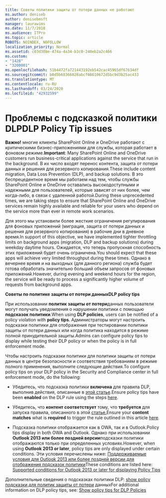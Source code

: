 ```yaml
---
title: Советы политики защиты от потери данных не работают
ms.author: deniseb
author: denisebmsft
manager: laurawims
ms.date: 11/7/2018
ms.audience: ITPro
ms.topic: article
ROBOTS: NOINDEX, NOFOLLOW
localization_priority: Normal
ms.assetid: c03d30be-474a-4a34-b3c0-240eb2a2c466
ms.custom:
- "1428"
- "3200001"
ms.openlocfilehash: 51b4472fa721443192eb542cac45965df67634df
ms.sourcegitcommit: b0d5b68366028abcf08610672d5bc9d3b25ac433
ms.translationtype: MT
ms.contentlocale: ru-RU
ms.lasthandoff: 03/24/2020
ms.locfileid: "42932599"
---
```

# <a name="dlp-policy-tip-issues"></a><span data-ttu-id="f33e5-102">Проблемы с подсказкой политики DLP</span><span class="sxs-lookup"><span data-stu-id="f33e5-102">DLP Policy Tip issues</span></span>

<span data-ttu-id="f33e5-103">**Важно!** многие клиенты SharePoint Online и OneDrive работают с критическими бизнес-приложениями для службы, которая работает в фоновом режиме.</span><span class="sxs-lookup"><span data-stu-id="f33e5-103">**Important**: Many SharePoint Online and OneDrive customers run business-critical applications against the service that run in the background.</span></span> <span data-ttu-id="f33e5-104">В их число входят перенос контента, защита от потери данных и решения для резервного копирования.</span><span class="sxs-lookup"><span data-stu-id="f33e5-104">These include content migration, Data Loss Prevention (DLP), and backup solutions.</span></span> <span data-ttu-id="f33e5-105">В это беспрецедентное время мы работаем над тем, чтобы службы SharePoint Online и OneDrive оставались высокодоступными и надежными для пользователей, которые зависят от них более, чем когда-либо, в связи с удаленной работой.</span><span class="sxs-lookup"><span data-stu-id="f33e5-105">During these unprecedented times, we are taking steps to ensure that SharePoint Online and OneDrive services remain highly available and reliable for your users who depend on the service more than ever in remote work scenarios.</span></span>

<span data-ttu-id="f33e5-106">Для этого мы установили более жесткие ограничения регулирования для фоновых приложений (миграция, защита от потери данных и решения для резервного копирования) в рабочие дни в дневное время.</span><span class="sxs-lookup"><span data-stu-id="f33e5-106">In support of this objective, we have implemented tighter throttling limits on background apps (migration, DLP and backup solutions) during weekday daytime hours.</span></span> <span data-ttu-id="f33e5-107">Ожидается, что теперь пропускная способность этих приложений будет очень ограничена.</span><span class="sxs-lookup"><span data-stu-id="f33e5-107">You should expect that these apps will achieve very limited throughput during these times.</span></span> <span data-ttu-id="f33e5-108">Однако в вечернее время и на выходных (для данного региона) служба будет готова обработать значительно больший объем запросов от фоновых приложений.</span><span class="sxs-lookup"><span data-stu-id="f33e5-108">However, during evening and weekend hours for the region, the service will be ready to process a significantly higher volume of requests from background apps.</span></span>

<span data-ttu-id="f33e5-109">**Советы по политике защиты от потери данных**</span><span class="sxs-lookup"><span data-stu-id="f33e5-109">**DLP policy tips**</span></span>

<span data-ttu-id="f33e5-110">При использовании **политик защиты от потери**данных пользователи могут получать уведомления о нарушении политики с помощью **подсказок политики**.</span><span class="sxs-lookup"><span data-stu-id="f33e5-110">When using **DLP policies**, users can be notified of a policy violation with **policy tips**.</span></span> <span data-ttu-id="f33e5-111">Администраторы могут настроить подсказки политики для отображения при тестировании политики защиты от потери данных или когда политика находится в режиме полной принудительной защиты.</span><span class="sxs-lookup"><span data-stu-id="f33e5-111">Admins can configure policy tips to display while testing their DLP policy or when the policy is in full enforcement mode.</span></span>
  
<span data-ttu-id="f33e5-112">Чтобы настроить подсказки политики для политики защиты от потери данных в центре безопасности и соответствия требованиям в режиме полного применения, выполните следующие действия.</span><span class="sxs-lookup"><span data-stu-id="f33e5-112">To configure policy tips on your DLP policy in the Security and Compliance center in full enforcement mode, do the following:</span></span>
  
- <span data-ttu-id="f33e5-113">Убедитесь, что подсказка политики **включена** для правила DLP, выполнив действия, описанные в [этой статье](https://docs.microsoft.com/office365/securitycompliance/use-notifications-and-policy-tips).</span><span class="sxs-lookup"><span data-stu-id="f33e5-113">Ensure policy tips have been **enabled** on the DLP rule using the steps [here](https://docs.microsoft.com/office365/securitycompliance/use-notifications-and-policy-tips).</span></span>

- <span data-ttu-id="f33e5-114">Убедитесь, что **контент соответствует** тому, что **требуется** для запуска правила, описанного в этой [статье.](https://docs.microsoft.com/office365/securitycompliance/what-the-sensitive-information-types-look-for)</span><span class="sxs-lookup"><span data-stu-id="f33e5-114">Ensure your **content matches** what is **required** to trigger the rule outlined in this article [here](https://docs.microsoft.com/office365/securitycompliance/what-the-sensitive-information-types-look-for).</span></span>

- <span data-ttu-id="f33e5-115">Подсказка политики отображается как в OWA, так и в Outlook.</span><span class="sxs-lookup"><span data-stu-id="f33e5-115">Policy tips display in both OWA and Outlook.</span></span> <span data-ttu-id="f33e5-116">Однако при использовании **Outlook 2013 или более поздней версии**подсказки политики отображаются только при определенных условиях.</span><span class="sxs-lookup"><span data-stu-id="f33e5-116">However, when using **Outlook 2013 or later**, policy tips are only displayed under certain conditions.</span></span> <span data-ttu-id="f33e5-117">Эти условия перечислены ниже: [Поддерживаемые условия для Outlook 2013 или более поздней версии для отображения подсказок политики](https://docs.microsoft.com/office365/securitycompliance/use-notifications-and-policy-tips#outlook-2013-and-later-supports-showing-policy-tips-for-only-some-conditions)</span><span class="sxs-lookup"><span data-stu-id="f33e5-117">These conditions are listed here: [Supported conditions for Outlook 2013 or later for displaying Policy Tips](https://docs.microsoft.com/office365/securitycompliance/use-notifications-and-policy-tips#outlook-2013-and-later-supports-showing-policy-tips-for-only-some-conditions)</span></span>

<span data-ttu-id="f33e5-118">Дополнительные сведения о подсказках политики DLP: [show policy подсказки для политик защиты от потери](https://docs.microsoft.com/office365/securitycompliance/use-notifications-and-policy-tips) данных</span><span class="sxs-lookup"><span data-stu-id="f33e5-118">For additional information on DLP policy tips, see: [Show policy tips for DLP Policies](https://docs.microsoft.com/office365/securitycompliance/use-notifications-and-policy-tips)</span></span>
  